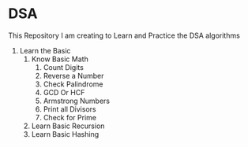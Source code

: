 # DSA
This Repository I am creating to Learn and Practice the DSA algorithms

1. Learn the Basic
   1. Know Basic Math
      1. Count Digits
      2. Reverse a Number
      3. Check Palindrome
      4. GCD Or HCF
      5. Armstrong Numbers
      6. Print all Divisors
      7. Check for Prime
   2. Learn Basic Recursion
   3. Learn Basic Hashing

